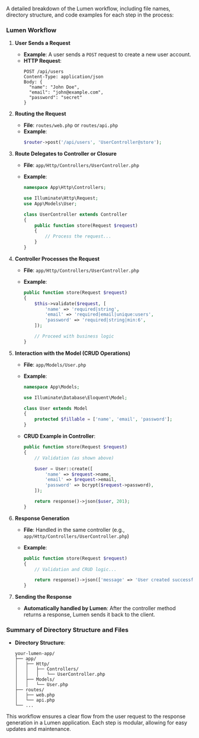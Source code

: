 A detailed breakdown of the Lumen workflow, including file names, directory structure, and code examples for each step in the process:

### Lumen Workflow

1. **User Sends a Request**

   - **Example**: A user sends a `POST` request to create a new user account.
   - **HTTP Request**:
     ```
     POST /api/users
     Content-Type: application/json
     Body: {
       "name": "John Doe",
       "email": "john@example.com",
       "password": "secret"
     }
     ```

2. **Routing the Request**

   - **File**: `routes/web.php` or `routes/api.php`
   - **Example**:
     ```php
     $router->post('/api/users', 'UserController@store');
     ```

3. **Route Delegates to Controller or Closure**

   - **File**: `app/Http/Controllers/UserController.php`
   - **Example**:

     ```php
     namespace App\Http\Controllers;

     use Illuminate\Http\Request;
     use App\Models\User;

     class UserController extends Controller
     {
         public function store(Request $request)
         {
             // Process the request...
         }
     }
     ```

4. **Controller Processes the Request**

   - **File**: `app/Http/Controllers/UserController.php`
   - **Example**:

     ```php
     public function store(Request $request)
     {
         $this->validate($request, [
             'name' => 'required|string',
             'email' => 'required|email|unique:users',
             'password' => 'required|string|min:6',
         ]);

         // Proceed with business logic
     }
     ```

5. **Interaction with the Model (CRUD Operations)**

   - **File**: `app/Models/User.php`
   - **Example**:

     ```php
     namespace App\Models;

     use Illuminate\Database\Eloquent\Model;

     class User extends Model
     {
         protected $fillable = ['name', 'email', 'password'];
     }
     ```

   - **CRUD Example in Controller**:

     ```php
     public function store(Request $request)
     {
         // Validation (as shown above)

         $user = User::create([
             'name' => $request->name,
             'email' => $request->email,
             'password' => bcrypt($request->password),
         ]);

         return response()->json($user, 201);
     }
     ```

6. **Response Generation**

   - **File**: Handled in the same controller (e.g., `app/Http/Controllers/UserController.php`)
   - **Example**:

     ```php
     public function store(Request $request)
     {
         // Validation and CRUD logic...

         return response()->json(['message' => 'User created successfully!', 'user' => $user], 201);
     }
     ```

7. **Sending the Response**
   - **Automatically handled by Lumen**: After the controller method returns a response, Lumen sends it back to the client.

### Summary of Directory Structure and Files

- **Directory Structure**:
  ```
  your-lumen-app/
  ├── app/
  │   ├── Http/
  │   │   ├── Controllers/
  │   │   │   └── UserController.php
  │   ├── Models/
  │   │   └── User.php
  ├── routes/
  │   ├── web.php
  │   └── api.php
  └── ...
  ```

This workflow ensures a clear flow from the user request to the response generation in a Lumen application. Each step is modular, allowing for easy updates and maintenance.
